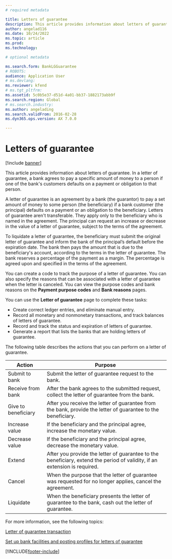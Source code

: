 ```yaml
---
# required metadata

title: Letters of guarantee
description: This article provides information about letters of guarantee. In a letter of guarantee, a bank agrees to pay a specific amount of money to a person if one of the bank's customers defaults on a payment or obligation to that person. 
author: angelad116
ms.date: 10/24/2022
ms.topic: article
ms.prod: 
ms.technology: 

# optional metadata

ms.search.form: BankLGGuarantee
# ROBOTS: 
audience: Application User
# ms.devlang: 
ms.reviewer: kfend
# ms.tgt_pltfrm: 
ms.assetid: 5c0b5e37-d51d-4a01-bb37-1882173abb9f
ms.search.region: Global
# ms.search.industry: 
ms.author: angelading
ms.search.validFrom: 2016-02-28
ms.dyn365.ops.version: AX 7.0.0

---
```


# Letters of guarantee

[!include [banner](../includes/banner.md)]

This article provides information about letters of guarantee. In a letter of guarantee, a bank agrees to pay a specific amount of money to a person if one of the bank's customers defaults on a payment or obligation to that person. 

A letter of guarantee is an agreement by a bank (the guarantor) to pay a set amount of money to some person (the beneficiary) if a bank customer (the principal) defaults on a payment or an obligation to the beneficiary. Letters of guarantee aren't transferable. They apply only to the beneficiary who is named in the agreement. The principal can request an increase or decrease in the value of a letter of guarantee, subject to the terms of the agreement. 

To liquidate a letter of guarantee, the beneficiary must submit the original letter of guarantee and inform the bank of the principal’s default before the expiration date. The bank then pays the amount that is due to the beneficiary's account, according to the terms in the letter of guarantee. The bank reserves a percentage of the payment as a margin. The percentage is agreed upon and specified in the terms of the agreement. 

You can create a code to track the purpose of a letter of guarantee. You can also specify the reasons that can be associated with a letter of guarantee when the letter is canceled. You can view the purpose codes and bank reasons on the **Payment purpose codes** and **Bank reasons** pages. 

You can use the **Letter of guarantee** page to complete these tasks:

-   Create correct ledger entries, and eliminate manual entry.
-   Record all monetary and nonmonetary transactions, and track balances of letters of guarantee.
-   Record and track the status and expiration of letters of guarantee.
-   Generate a report that lists the banks that are holding letters of guarantee.

The following table describes the actions that you can perform on a letter of guarantee.

| Action              | Purpose                                                                                                                   |
|---------------------|---------------------------------------------------------------------------------------------------------------------------|
| Submit to bank      | Submit the letter of guarantee request to the bank.                                                                       |
| Receive from bank   | After the bank agrees to the submitted request, collect the letter of guarantee from the bank.                            |
| Give to beneficiary | After you receive the letter of guarantee from the bank, provide the letter of guarantee to the beneficiary.              |
| Increase value      | If the beneficiary and the principal agree, increase the monetary value.                                                  |
| Decrease value      | If the beneficiary and the principal agree, decrease the monetary value.                                                  |
| Extend              | After you provide the letter of guarantee to the beneficiary, extend the period of validity, if an extension is required. |
| Cancel              | When the purpose that the letter of guarantee was requested for no longer applies, cancel the agreement.                  |
| Liquidate           | When the beneficiary presents the letter of guarantee to the bank, cash out the letter of guarantee.                      |


For more information, see the following topics:

[Letter of guarantee transaction](tasks/letter-guarantee-transaction.md)

[Set up bank facilities and posting profiles for letters of guarantee](tasks/set-up-bank-facilities-posting-profiles.md)




[!INCLUDE[footer-include](../../includes/footer-banner.md)]
